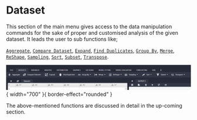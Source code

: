 # Dataset

This section of the main menu gives access to the data manipulation commands for the sake of proper and customised analysis of the given dataset. It leads the user to sub functions like; 

[`Aggregate`](Aggregate.md), [`Compare Dataset`](Compare-Dataset﻿.md), [`Expand`](Expand.md), [`Find Duplicates`](Find-Duplicates.md), [`Group By`](Group-By.md), [`Merge`](Merge.md), [`ReShape`](ReShape.md), [`Sampling`](Sampling.md), [`Sort`](Sort.md), [`Subset`](Sampling.md), [`Transpose`](Transpose.md).

![alt text](screenshots/image23.0.png){ width="700" }{ border-effect="rounded" }

The above-mentioned functions are discussed in detail in the up-coming section.
